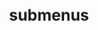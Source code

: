 ---
layout: page
title: submenus
nav: true
nav_order: 7
dropdown: true
children:
#    - title: publications
#      permalink: /publications/
#    - title: divider
#    - title: projects
#      permalink: /projects/
---